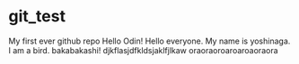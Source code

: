 # git_test

My first ever github repo
Hello Odin!
Hello everyone. My name is yoshinaga. I am a bird.
bakabakashi! djkflasjdfkldsjaklfjlkaw oraoraoroaroaroaoraora
